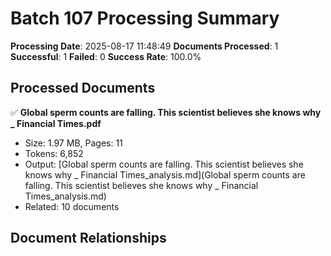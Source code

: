 # Batch 107 Processing Summary

**Processing Date**: 2025-08-17 11:48:49
**Documents Processed**: 1
**Successful**: 1
**Failed**: 0
**Success Rate**: 100.0%

## Processed Documents

✅ **Global sperm counts are falling. This scientist believes she knows why _ Financial Times.pdf**
   - Size: 1.97 MB, Pages: 11
   - Tokens: 6,852
   - Output: [Global sperm counts are falling. This scientist believes she knows why _ Financial Times_analysis.md](Global sperm counts are falling. This scientist believes she knows why _ Financial Times_analysis.md)
   - Related: 10 documents

## Document Relationships
